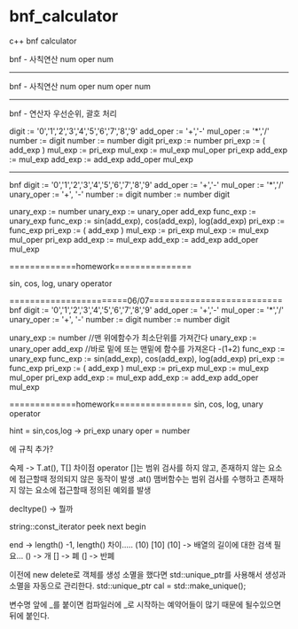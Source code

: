 # bnf_calculator
c++ bnf calculator

bnf - 사칙연산 num oper num

--------------------------------------------------

bnf - 사칙연산 num oper num oper num

--------------------------------------------------

bnf - 연산자 우선순위, 괄호 처리

digit := '0','1','2','3','4','5','6','7','8','9'
add_oper := '+','-'
mul_oper := '*','/'
number := digit
number := number digit
pri_exp := number 
pri_exp := ( add_exp )
mul_exp := pri_exp 
mul_exp := mul_exp mul_oper pri_exp
add_exp := mul_exp
add_exp := add_exp add_oper mul_exp

--------------------------------------------------

bnf 
digit := '0','1','2','3','4','5','6','7','8','9'
add_oper := '+','-'
mul_oper := '*','/'
unary_oper := '+', '-'
number := digit
number := number digit

unary_exp := number
unary_exp := unary_oper add_exp
func_exp := unary_exp
func_exp := sin(add_exp), cos(add_exp), log(add_exp) 
pri_exp :=  func_exp
pri_exp := ( add_exp )
mul_exp := pri_exp 
mul_exp := mul_exp mul_oper pri_exp
add_exp := mul_exp
add_exp := add_exp add_oper mul_exp


=============homework===============

sin, cos, log, unary operator

=======================06/07==========================
bnf 
digit := '0','1','2','3','4','5','6','7','8','9'
add_oper := '+','-'
mul_oper := '*','/'
unary_oper := '+', '-'
number := digit
number := number digit

unary_exp := number //맨 위에함수가 최소단위를 가져간다
unary_exp := unary_oper add_exp //바로 밑에 또는 맨밑에 함수를 가져온다 -(1+2)
func_exp := unary_exp
func_exp := sin(add_exp), cos(add_exp), log(add_exp) 
pri_exp :=  func_exp
pri_exp := ( add_exp )
mul_exp := pri_exp 
mul_exp := mul_exp mul_oper pri_exp
add_exp := mul_exp
add_exp := add_exp add_oper mul_exp

=============homework===============
sin, cos, log, unary operator

hint = sin,cos,log -> pri_exp
unary oper = number

에 규칙 추가?

숙제 -> T.at(), T[] 차이점
operator []는 범위 검사를 하지 않고, 존재하지 않는 요소에 접근할때 정의되지 않은 동작이 발생
.at() 맴버함수는 범위 검사를 수행하고 존재하지 않는 요소에 접근할때 정의된 예외를 발생

decltype() -> 뭘까

string::const_iterator
peek
next
begin 

end -> length() -1, length() 차이.....
(10) [10] (10] -> 배열의 길이에 대한 검색 필요...
() -> 개 
[] -> 폐
(] -> 반폐

이전에 new delete로 객체를 생성 소멸을 했다면
std::unique_ptr<T>를 사용해서 생성과 소멸을 자동으로 관리한다.
std::unique_ptr<calculator> cal = std::make_unique<calculator>();

변수명 앞에 _를 붙이면 컴파일러에 _로 시작하는 예약어들이 많기 때문에 될수있으면 뒤에 붙인다.